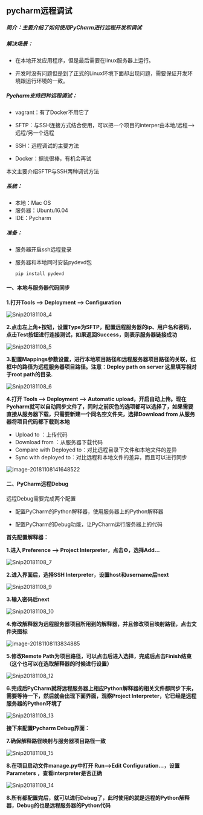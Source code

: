 ## pycharm远程调试

##### **简介**：主要介绍了如何使用PyCharm进行远程开发和调试

##### 解决场景：

- 在本地开发应用程序，但是最后需要在linux服务器上运行。

- 开发时没有问题但是到了正式的Linux环境下面却出现问题，需要保证开发环境跟运行环境的一致。

##### Pycharm支持四种远程调试：

- vagrant：有了Docker不用它了

- SFTP：与SSH连接方式结合使用，可以把一个项目的interper由本地/远程-->远程/另一个远程

- SSH：远程调试的主要方法
- Docker：据说很棒，有机会再试

本文主要介绍SFTP与SSH两种调试方法

##### 系统：

- 本地：Mac OS
- 服务器：Ubuntu16.04
- IDE：Pycharm

##### 准备：

- 服务器开启ssh远程登录

- 服务器和本地同时安装pydevd包

  ~~~shell
  pip install pydevd 
  ~~~

#### 一、本地与服务器代码同步

**1.打开Tools --> Deployment --> Configuration**

![Snip20181108_4](/Users/harrt/Desktop/Snip20181108_4.png)

**2.点击左上角+按钮，设置Type为SFTP，配置远程服务器的ip、用户名和密码，点击Test按钮进行连接测试，如果返回Success，则表示服务器链接成功**

![Snip20181108_5](/Users/harrt/Desktop/Snip20181108_5.png)

**3.配置Mappings参数设置，进行本地项目路径和远程服务器项目路径的关联，红框中的路径为远程服务器项目路径。注意：Deploy path on server 这里填写相对于root path的目录.**

![Snip20181108_6](/Users/harrt/Desktop/Snip20181108_6.png)

**4.打开 Tools  -->  Deployment  -->  Automatic upload，开启自动上传。现在Pycharm就可以自动同步文件了，同时之前灰色的选项都可以选择了，如果需要直接从服务器下载，只需要新建一个同名空文件夹，选择Download from 从服务器将项目代码都下载到本地**

- Upload to ：上传代码
- Download from ：从服务器下载代码
- Compare with Deployed to：对比远程目录下文件和本地文件的差异
- Sync with deployed to：对比远程和本地文件的差异，而且可以进行同步

![image-20181108141648522](/var/folders/sy/6b8trsmx7l9912wsdvh0gdkw0000gn/T/abnerworks.Typora/image-20181108141648522.png)

#### 二、PyCharm远程Debug

远程Debug需要完成两个配置

- 配置PyCharm的Python解释器，使用服务器上的Python解释器 

- 配置PyCharm的Debug功能，让PyCharm运行服务器上的代码

**首先配置解释器：**

**1.进入 Preference  --> Project Interpreter，点击⚙，选择Add...**

![Snip20181108_7](/Users/harrt/Desktop/Snip20181108_7.png)

**2.进入界面后，选择SSH Interpreter，设置host和username后next**

![Snip20181108_9](/Users/harrt/Desktop/Snip20181108_9.png)

**3.输入密码后next**

![Snip20181108_10](/Users/harrt/Desktop/Snip20181108_10.png)

**4.修改解释器为远程服务器项目所用到的解释器，并且修改项目映射路径，点击文件夹图标**

![image-20181108113834885](/var/folders/sy/6b8trsmx7l9912wsdvh0gdkw0000gn/T/abnerworks.Typora/image-20181108113834885.png)

**5.修改Remote Path为项目路径，可以点击后进入选择，完成后点击Finish结束（这个也可以在选取解释器的时候进行设置）**

![Snip20181108_12](/Users/harrt/Desktop/Snip20181108_12.png)

**6.完成后PyCharm就将远程服务器上相应Python解释器的相关文件都同步下来，需要等待一下，然后就会出现下面界面，观察Project Interpreter，它已经是远程服务器的Python环境了**

![Snip20181108_13](/Users/harrt/Desktop/Snip20181108_13.png)

**接下来配置Pycharm Debug界面：**

**7.确保解释路径映射与服务器项目路径一致**

![Snip20181108_15](/Users/harrt/Desktop/Snip20181108_15.png)

**8.在项目启动文件manage.py中打开  Run-->Edit Configuration...，设置Parameters ，查看interpreter是否正确**

![Snip20181108_14](/Users/harrt/Desktop/Snip20181108_14.png)

**8.所有都配置完后，就可以进行Debug了，此时使用的就是远程的Python解释器，Debug的也是远程服务器的Python代码**
